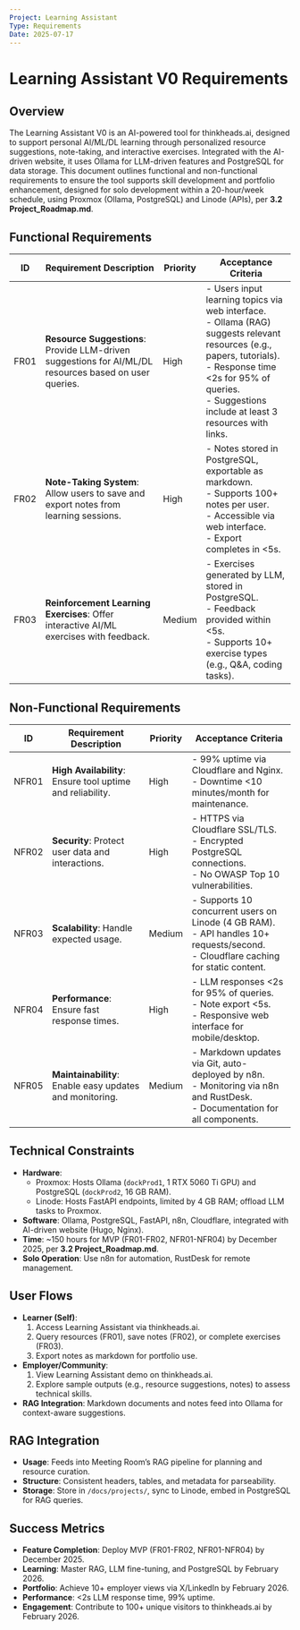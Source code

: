 ```yaml
---
Project: Learning Assistant
Type: Requirements
Date: 2025-07-17
---
```


# Learning Assistant V0 Requirements

## Overview
The Learning Assistant V0 is an AI-powered tool for thinkheads.ai, designed to support personal AI/ML/DL learning through personalized resource suggestions, note-taking, and interactive exercises. Integrated with the AI-driven website, it uses Ollama for LLM-driven features and PostgreSQL for data storage. This document outlines functional and non-functional requirements to ensure the tool supports skill development and portfolio enhancement, designed for solo development within a 20-hour/week schedule, using Proxmox (Ollama, PostgreSQL) and Linode (APIs), per **3.2 Project_Roadmap.md**.

## Functional Requirements
| ID  | Requirement Description                              | Priority | Acceptance Criteria                                      |
|-----|-----------------------------------------------------|----------|---------------------------------------------------------|
| FR01 | **Resource Suggestions**: Provide LLM-driven suggestions for AI/ML/DL resources based on user queries. | High     | - Users input learning topics via web interface.<br>- Ollama (RAG) suggests relevant resources (e.g., papers, tutorials).<br>- Response time <2s for 95% of queries.<br>- Suggestions include at least 3 resources with links. |
| FR02 | **Note-Taking System**: Allow users to save and export notes from learning sessions. | High     | - Notes stored in PostgreSQL, exportable as markdown.<br>- Supports 100+ notes per user.<br>- Accessible via web interface.<br>- Export completes in <5s. |
| FR03 | **Reinforcement Learning Exercises**: Offer interactive AI/ML exercises with feedback. | Medium   | - Exercises generated by LLM, stored in PostgreSQL.<br>- Feedback provided within <5s.<br>- Supports 10+ exercise types (e.g., Q&A, coding tasks). |

## Non-Functional Requirements
| ID  | Requirement Description                              | Priority | Acceptance Criteria                                      |
|-----|-----------------------------------------------------|----------|---------------------------------------------------------|
| NFR01 | **High Availability**: Ensure tool uptime and reliability. | High     | - 99% uptime via Cloudflare and Nginx.<br>- Downtime <10 minutes/month for maintenance. |
| NFR02 | **Security**: Protect user data and interactions.    | High     | - HTTPS via Cloudflare SSL/TLS.<br>- Encrypted PostgreSQL connections.<br>- No OWASP Top 10 vulnerabilities. |
| NFR03 | **Scalability**: Handle expected usage.              | Medium   | - Supports 10 concurrent users on Linode (4 GB RAM).<br>- API handles 10+ requests/second.<br>- Cloudflare caching for static content. |
| NFR04 | **Performance**: Ensure fast response times.         | High     | - LLM responses <2s for 95% of queries.<br>- Note export <5s.<br>- Responsive web interface for mobile/desktop. |
| NFR05 | **Maintainability**: Enable easy updates and monitoring. | Medium   | - Markdown updates via Git, auto-deployed by n8n.<br>- Monitoring via n8n and RustDesk.<br>- Documentation for all components. |

## Technical Constraints
- **Hardware**:
  - Proxmox: Hosts Ollama (`dockProd1`, 1 RTX 5060 Ti GPU) and PostgreSQL (`dockProd2`, 16 GB RAM).
  - Linode: Hosts FastAPI endpoints, limited by 4 GB RAM; offload LLM tasks to Proxmox.
- **Software**: Ollama, PostgreSQL, FastAPI, n8n, Cloudflare, integrated with AI-driven website (Hugo, Nginx).
- **Time**: ~150 hours for MVP (FR01-FR02, NFR01-NFR04) by December 2025, per **3.2 Project_Roadmap.md**.
- **Solo Operation**: Use n8n for automation, RustDesk for remote management.

## User Flows
- **Learner (Self)**:
  1. Access Learning Assistant via thinkheads.ai.
  2. Query resources (FR01), save notes (FR02), or complete exercises (FR03).
  3. Export notes as markdown for portfolio use.
- **Employer/Community**:
  1. View Learning Assistant demo on thinkheads.ai.
  2. Explore sample outputs (e.g., resource suggestions, notes) to assess technical skills.
- **RAG Integration**: Markdown documents and notes feed into Ollama for context-aware suggestions.

## RAG Integration
- **Usage**: Feeds into Meeting Room’s RAG pipeline for planning and resource curation.
- **Structure**: Consistent headers, tables, and metadata for parseability.
- **Storage**: Store in `/docs/projects/`, sync to Linode, embed in PostgreSQL for RAG queries.

## Success Metrics
- **Feature Completion**: Deploy MVP (FR01-FR02, NFR01-NFR04) by December 2025.
- **Learning**: Master RAG, LLM fine-tuning, and PostgreSQL by February 2026.
- **Portfolio**: Achieve 10+ employer views via X/LinkedIn by February 2026.
- **Performance**: <2s LLM response time, 99% uptime.
- **Engagement**: Contribute to 100+ unique visitors to thinkheads.ai by February 2026.